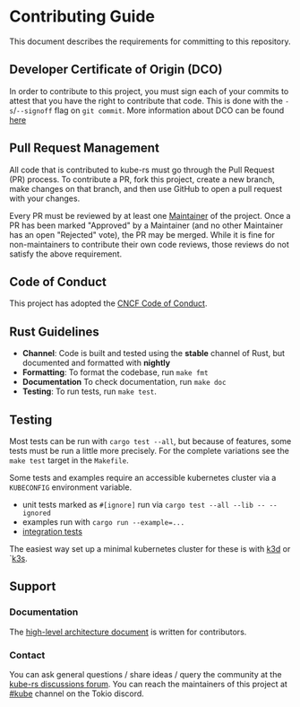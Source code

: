 # Contributing Guide

This document describes the requirements for committing to this repository.

## Developer Certificate of Origin (DCO)

In order to contribute to this project, you must sign each of your commits to
attest that you have the right to contribute that code. This is done with the
`-s`/`--signoff` flag on `git commit`. More information about DCO can be found
[here](https://developercertificate.org/)

## Pull Request Management

All code that is contributed to kube-rs must go through the Pull Request (PR)
process. To contribute a PR, fork this project, create a new branch, make
changes on that branch, and then use GitHub to open a pull request with your
changes.

Every PR must be reviewed by at least one [Maintainer](./maintainers.md) of the project. Once
a PR has been marked "Approved" by a Maintainer (and no other
Maintainer has an open "Rejected" vote), the PR may be merged. While it is fine
for non-maintainers to contribute their own code reviews, those reviews do not
satisfy the above requirement.

## Code of Conduct

This project has adopted the [CNCF Code of
Conduct](https://github.com/cncf/foundation/blob/master/code-of-conduct.md).

## Rust Guidelines

- **Channel**: Code is built and tested using the **stable** channel of Rust, but documented and formatted with **nightly**
- **Formatting**: To format the codebase, run `make fmt`
- **Documentation** To check documentation, run `make doc`
- **Testing**: To run tests, run `make test`.

## Testing

Most tests can be run with `cargo test --all`, but because of features, some tests must be run a little more precisely.
For the complete variations see the `make test` target in the `Makefile`.

Some tests and examples require an accessible kubernetes cluster via a `KUBECONFIG` environment variable.

- unit tests marked as `#[ignore]` run via `cargo test --all --lib -- --ignored`
- examples run with `cargo run --example=...`
- [integration tests](https://github.com/kube-rs/kube-rs/tree/master/integration)

The easiest way set up a minimal kubernetes cluster for these is with [k3d](https://k3d.io/) or `[k3s](https://k3s.io/).

## Support
### Documentation
The [high-level architecture document](./architecture.md) is written for contributors.

### Contact
You can ask general questions / share ideas / query the community at the [kube-rs discussions forum](https://github.com/kube-rs/kube-rs/discussions).
You can reach the maintainers of this project at [#kube](https://discord.gg/tokio) channel on the Tokio discord.
